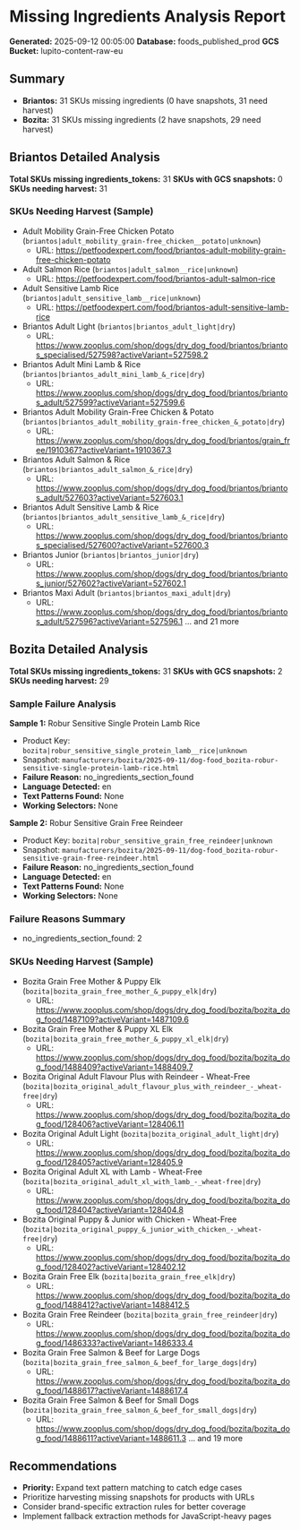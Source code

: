 # Missing Ingredients Analysis Report
**Generated:** 2025-09-12 00:05:00
**Database:** foods_published_prod
**GCS Bucket:** lupito-content-raw-eu

## Summary

- **Briantos:** 31 SKUs missing ingredients (0 have snapshots, 31 need harvest)
- **Bozita:** 31 SKUs missing ingredients (2 have snapshots, 29 need harvest)

## Briantos Detailed Analysis

**Total SKUs missing ingredients_tokens:** 31
**SKUs with GCS snapshots:** 0
**SKUs needing harvest:** 31

### SKUs Needing Harvest (Sample)

- Adult Mobility Grain-Free Chicken  Potato (`briantos|adult_mobility_grain-free_chicken__potato|unknown`)
  - URL: https://petfoodexpert.com/food/briantos-adult-mobility-grain-free-chicken-potato
- Adult Salmon  Rice (`briantos|adult_salmon__rice|unknown`)
  - URL: https://petfoodexpert.com/food/briantos-adult-salmon-rice
- Adult Sensitive Lamb  Rice (`briantos|adult_sensitive_lamb__rice|unknown`)
  - URL: https://petfoodexpert.com/food/briantos-adult-sensitive-lamb-rice
- Briantos Adult Light (`briantos|briantos_adult_light|dry`)
  - URL: https://www.zooplus.com/shop/dogs/dry_dog_food/briantos/briantos_specialised/527598?activeVariant=527598.2
- Briantos Adult Mini Lamb & Rice (`briantos|briantos_adult_mini_lamb_&_rice|dry`)
  - URL: https://www.zooplus.com/shop/dogs/dry_dog_food/briantos/briantos_adult/527599?activeVariant=527599.6
- Briantos Adult Mobility Grain-Free Chicken & Potato (`briantos|briantos_adult_mobility_grain-free_chicken_&_potato|dry`)
  - URL: https://www.zooplus.com/shop/dogs/dry_dog_food/briantos/grain_free/1910367?activeVariant=1910367.3
- Briantos Adult Salmon & Rice (`briantos|briantos_adult_salmon_&_rice|dry`)
  - URL: https://www.zooplus.com/shop/dogs/dry_dog_food/briantos/briantos_adult/527603?activeVariant=527603.1
- Briantos Adult Sensitive Lamb & Rice (`briantos|briantos_adult_sensitive_lamb_&_rice|dry`)
  - URL: https://www.zooplus.com/shop/dogs/dry_dog_food/briantos/briantos_specialised/527600?activeVariant=527600.3
- Briantos Junior (`briantos|briantos_junior|dry`)
  - URL: https://www.zooplus.com/shop/dogs/dry_dog_food/briantos/briantos_junior/527602?activeVariant=527602.1
- Briantos Maxi Adult (`briantos|briantos_maxi_adult|dry`)
  - URL: https://www.zooplus.com/shop/dogs/dry_dog_food/briantos/briantos_adult/527596?activeVariant=527596.1
  ... and 21 more

## Bozita Detailed Analysis

**Total SKUs missing ingredients_tokens:** 31
**SKUs with GCS snapshots:** 2
**SKUs needing harvest:** 29

### Sample Failure Analysis

**Sample 1:** Robur Sensitive Single Protein Lamb  Rice
- Product Key: `bozita|robur_sensitive_single_protein_lamb__rice|unknown`
- Snapshot: `manufacturers/bozita/2025-09-11/dog-food_bozita-robur-sensitive-single-protein-lamb-rice.html`
- **Failure Reason:** no_ingredients_section_found
- **Language Detected:** en
- **Text Patterns Found:** None
- **Working Selectors:** None

**Sample 2:** Robur Sensitive Grain Free Reindeer
- Product Key: `bozita|robur_sensitive_grain_free_reindeer|unknown`
- Snapshot: `manufacturers/bozita/2025-09-11/dog-food_bozita-robur-sensitive-grain-free-reindeer.html`
- **Failure Reason:** no_ingredients_section_found
- **Language Detected:** en
- **Text Patterns Found:** None
- **Working Selectors:** None

### Failure Reasons Summary

- no_ingredients_section_found: 2

### SKUs Needing Harvest (Sample)

- Bozita Grain Free Mother & Puppy Elk (`bozita|bozita_grain_free_mother_&_puppy_elk|dry`)
  - URL: https://www.zooplus.com/shop/dogs/dry_dog_food/bozita/bozita_dog_food/1487109?activeVariant=1487109.6
- Bozita Grain Free Mother & Puppy XL Elk (`bozita|bozita_grain_free_mother_&_puppy_xl_elk|dry`)
  - URL: https://www.zooplus.com/shop/dogs/dry_dog_food/bozita/bozita_dog_food/1488409?activeVariant=1488409.7
- Bozita Original Adult Flavour Plus with Reindeer - Wheat-Free (`bozita|bozita_original_adult_flavour_plus_with_reindeer_-_wheat-free|dry`)
  - URL: https://www.zooplus.com/shop/dogs/dry_dog_food/bozita/bozita_dog_food/128406?activeVariant=128406.11
- Bozita Original Adult Light (`bozita|bozita_original_adult_light|dry`)
  - URL: https://www.zooplus.com/shop/dogs/dry_dog_food/bozita/bozita_dog_food/128405?activeVariant=128405.9
- Bozita Original Adult XL with Lamb - Wheat-Free (`bozita|bozita_original_adult_xl_with_lamb_-_wheat-free|dry`)
  - URL: https://www.zooplus.com/shop/dogs/dry_dog_food/bozita/bozita_dog_food/128404?activeVariant=128404.8
- Bozita Original Puppy & Junior with Chicken - Wheat-Free (`bozita|bozita_original_puppy_&_junior_with_chicken_-_wheat-free|dry`)
  - URL: https://www.zooplus.com/shop/dogs/dry_dog_food/bozita/bozita_dog_food/128402?activeVariant=128402.12
- Bozita Grain Free Elk (`bozita|bozita_grain_free_elk|dry`)
  - URL: https://www.zooplus.com/shop/dogs/dry_dog_food/bozita/bozita_dog_food/1488412?activeVariant=1488412.5
- Bozita Grain Free Reindeer (`bozita|bozita_grain_free_reindeer|dry`)
  - URL: https://www.zooplus.com/shop/dogs/dry_dog_food/bozita/bozita_dog_food/1486333?activeVariant=1486333.4
- Bozita Grain Free Salmon & Beef for Large Dogs (`bozita|bozita_grain_free_salmon_&_beef_for_large_dogs|dry`)
  - URL: https://www.zooplus.com/shop/dogs/dry_dog_food/bozita/bozita_dog_food/1488617?activeVariant=1488617.4
- Bozita Grain Free Salmon & Beef for Small Dogs (`bozita|bozita_grain_free_salmon_&_beef_for_small_dogs|dry`)
  - URL: https://www.zooplus.com/shop/dogs/dry_dog_food/bozita/bozita_dog_food/1488611?activeVariant=1488611.3
  ... and 19 more

## Recommendations

- **Priority:** Expand text pattern matching to catch edge cases
- Prioritize harvesting missing snapshots for products with URLs
- Consider brand-specific extraction rules for better coverage
- Implement fallback extraction methods for JavaScript-heavy pages
